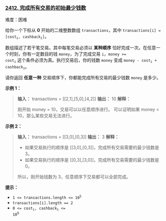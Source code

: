 ### [2412\. 完成所有交易的初始最少钱数](https://leetcode.cn/problems/minimum-money-required-before-transactions/)

难度：困难

给你一个下标从 **0** 开始的二维整数数组 `transactions`，其中 <code>transactions[i] = [cost<sub>i</sub>, cashback<sub>i</sub>]</code>。

数组描述了若干笔交易。其中每笔交易必须以 **某种顺序** 恰好完成一次。在任意一个时刻，你有一定数目的钱 `money`，为了完成交易 `i`，<code>money >= cost<sub>i</sub></code> 这个条件必须为真。执行交易后，你的钱数 `money` 变成 <code>money - cost<sub>i</sub> + cashback<sub>i</sub></code>。

请你返回 **任意一种** 交易顺序下，你都能完成所有交易的最少钱数 `money` 是多少。

**示例 1：**

> **输入：** transactions = \[[2,1],[5,0],[4,2]]
> **输出：** 10
> **解释：**
>
> 刚开始 money = 10，交易可以以任意顺序进行。
> 可以证明如果 money < 10，那么某些交易无法进行。

**示例 2：**

> **输入：** transactions = \[[3,0],[0,3]]
> **输出：** 3
> **解释：**
>
> - 如果交易执行的顺序是 \[[3,0],[0,3]]，完成所有交易需要的最少钱数是 3。
> - 如果交易执行的顺序是 \[[0,3],[3,0]]，完成所有交易需要的最少钱数是 0。
>
> 所以，刚开始钱数为 3，任意顺序下交易都可以全部完成。

**提示：**

- <code>1 <= transactions.length <= 10<sup>5</sup></code>
- `transactions[i].length == 2`
- <code>0 <= cost<sub>i</sub>, cashback<sub>i</sub> <= 10<sup>9</sup></code>

